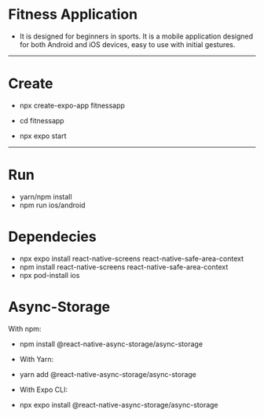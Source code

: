 # Fitness Application
- It is designed for beginners in sports. It is a mobile application designed for both Android and iOS devices, easy to use with initial gestures.
------------------------------------------------------------------------------------------------------------------------------------

# Create

- npx create-expo-app fitnessapp

- cd fitnessapp
- npx expo start

------------------------------------------------------------------------------------------------------------------------------------

# Run

- yarn/npm install
- npm run ios/android

# Dependecies 

- npx expo install react-native-screens react-native-safe-area-context
- npm install react-native-screens react-native-safe-area-context
- npx pod-install ios

# Async-Storage
With npm:

- npm install @react-native-async-storage/async-storage

- With Yarn:

- yarn add @react-native-async-storage/async-storage

- With Expo CLI:

- npx expo install @react-native-async-storage/async-storage

